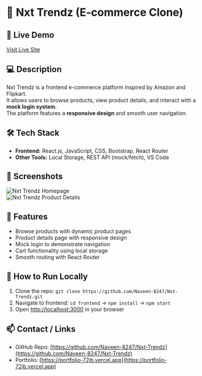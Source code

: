 # 🛒 Nxt Trendz (E-commerce Clone)

## 🔗 Live Demo
[Visit Live Site](https://naveenstrends.ccbp.tech/)

## 💻 Description
Nxt Trendz is a frontend e-commerce platform inspired by Amazon and Flipkart.  
It allows users to browse products, view product details, and interact with a **mock login system**.  
The platform features a **responsive design** and smooth user navigation.

## 🛠️ Tech Stack
- **Frontend:** React.js, JavaScript, CSS, Bootstrap, React Router  
- **Other Tools:** Local Storage, REST API (mock/fetch), VS Code  

## 📸 Screenshots
![Nxt Trendz Homepage](https://via.placeholder.com/300x150)  
![Nxt Trendz Product Details](https://via.placeholder.com/300x150)  

## 🚀 Features
- Browse products with dynamic product pages  
- Product details page with responsive design  
- Mock login to demonstrate navigation  
- Cart functionality using local storage  
- Smooth routing with React Router  

## 📜 How to Run Locally
1. Clone the repo: `git clone https://github.com/Naveen-8247/Nxt-Trendz.git`  
2. Navigate to frontend: `cd frontend` → `npm install` → `npm start`  
3. Open [http://localhost:3000](http://localhost:3000) in your browser  

## 📫 Contact / Links
- GitHub Repo: [https://github.com/Naveen-8247/Nxt-Trendz](https://github.com/Naveen-8247/Nxt-Trendz)  
- Portfolio: [https://portfolio-72jb.vercel.app](https://portfolio-72jb.vercel.app)

